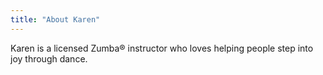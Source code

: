 ```yaml
---
title: "About Karen"
---
```


Karen is a licensed Zumba® instructor who loves helping people step into joy through dance.
